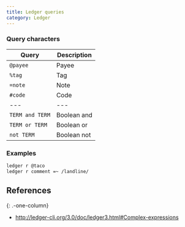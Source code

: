 ```yaml
---
title: Ledger queries
category: Ledger
---
```


### Query characters

| Query           | Description |
| --------------- | ----------- |
| `@payee`        | Payee       |
| `%tag`          | Tag         |
| `=note`         | Note        |
| `#code`         | Code        |
| ---             | ---         |
| `TERM and TERM` | Boolean and |
| `TERM or TERM`  | Boolean or  |
| `not TERM`      | Boolean not |

### Examples

```sh
ledger r @taco
ledger r comment =~ /landline/
```

## References

{: .-one-column}

-   <http://ledger-cli.org/3.0/doc/ledger3.html#Complex-expressions>
